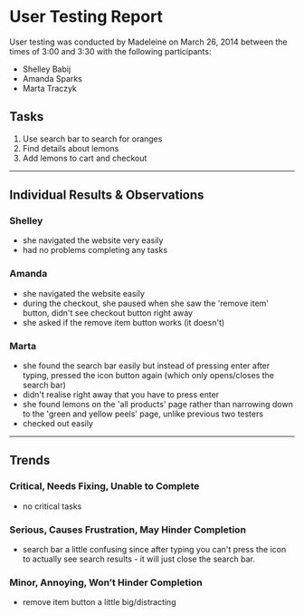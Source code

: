 # User Testing Report

User testing was conducted by Madeleine on March 26, 2014 between the times of 3:00 and 3:30 with the following participants:

- Shelley Babij
- Amanda Sparks
- Marta Traczyk

## Tasks

1. Use search bar to search for oranges
2. Find details about lemons
3. Add lemons to cart and checkout

---

## Individual Results & Observations

### Shelley

- she navigated the website very easily
- had no problems completing any tasks

### Amanda

- she navigated the website easily
- during the checkout, she paused when she saw the 'remove item' button, didn't see checkout button right away
- she asked if the remove item button works (it doesn't)

### Marta

- she found the search bar easily but instead of pressing enter after typing, pressed the icon button again (which only opens/closes the search bar)
- didn't realise right away that you have to press enter
- she found lemons on the 'all products' page rather than narrowing down to the 'green and yellow peels' page, unlike previous two testers
- checked out easily

---

## Trends

### Critical, Needs Fixing, Unable to Complete

- no critical tasks

### Serious, Causes Frustration, May Hinder Completion

- search bar a little confusing since after typing you can't press the icon to actually see search results - it will just close the search bar.

### Minor, Annoying, Won’t Hinder Completion

- remove item button a little big/distracting

